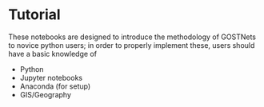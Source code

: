 # Tutorial

These notebooks are designed to introduce the methodology of GOSTNets to novice python users; in order to properly implement these, users should have a basic knowledge of

- Python
- Jupyter notebooks
- Anaconda (for setup)
- GIS/Geography

